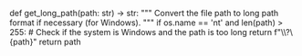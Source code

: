def get_long_path(path: str) -> str:
    """
    Convert the file path to long path format if necessary (for Windows).
    """
    if os.name == 'nt' and len(path) > 255:  # Check if the system is Windows and the path is too long
        return f"\\\\?\\{path}"
    return path

